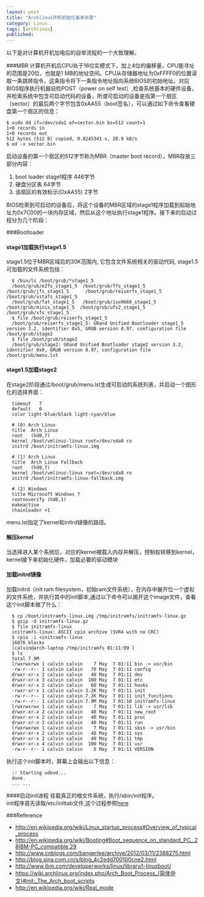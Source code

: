 ```yaml
---
layout: post
title: "Archlinux开机初始化基本步骤"
category: Linux
tags: [archlinux]
published: 
---
```


以下是对计算机开机加电后的自举流程的一个大致理解。

###MBR
计算机开机后CPU处于16位实模式下，加上4位的偏移量，CPU能寻址的范围是20位，也就是1 MB的地址空间。CPU从存储器地址为0xFFFF0的位置读取一条跳转指令，这条指令将下一条指令地址指向系统BIOS的初始地址。对后BIOS程序执行机器自检POST（power on self test）,检查系统基本的硬件设备，并检索系统中包含可启动代码的设备，所谓可启动的设备是指第一个扇区（sector）的最后两个字节包含0xAA55（boot签名），可以通过如下命令查看硬盘第一个扇区的信息：

    $ sudo dd if=/dev/sda1 of=sector.bin bs=512 count=1
    1+0 records in
    1+0 records out
    512 bytes (512 B) copied, 0.0245341 s, 20.9 kB/s
    $ od -x sector.bin

启动设备的第一个扇区的512字节称为MBR（master boot record），MBR存放三部分内容：

1. boot loader stage1程序     446字节 　　
1. 硬盘分区表                        64字节 　　
1. 该扇区的有效标示(OxAA55)              2字节

BIOS检索到可启动的设备后，将这个设备的MBR区域的stage1程序加载到起始地址为0x7C00的一块内存区域，然后从这个地址执行stage1程序。接下来的启动过程分为几个阶段：

###Bootloader
#### stage1加载执行stage1.5 
  stage1.5位于MBR区域后的30K范围内, 它包含文件系统相关的驱动代码, stage1.5可加载的文件系统包括：

      $ /bin/ls /boot/grub/*stage1_5
      /boot/grub/e2fs_stage1_5  /boot/grub/ffs_stage1_5      /boot/grub/jfs_stage1_5	  /boot/grub/reiserfs_stage1_5	/boot/grub/vstafs_stage1_5
      /boot/grub/fat_stage1_5   /boot/grub/iso9660_stage1_5  /boot/grub/minix_stage1_5  /boot/grub/ufs2_stage1_5	/boot/grub/xfs_stage1_5
      $ file /boot/grub/reiserfs_stage1_5
      /boot/grub/reiserfs_stage1_5: GRand Unified Bootloader stage1_5 version 3.2, identifier 0x5, GRUB version 0.97, configuration file /boot/grub/stage2
      $ file /boot/grub/stage2
      /boot/grub/stage2: GRand Unified Bootloader stage2 version 3.2, identifier 0x0, GRUB version 0.97, configuration file /boot/grub/menu.lst

#### stage1.5加载stage2

  在stage2阶段通过/boot/grub/menu.lst生成可启动的系统列表，并启动一个图形化的选择界面：

      timeout   7
      default   0
      color light-blue/black light-cyan/blue

      # (0) Arch Linux
      title  Arch Linux
      root   (hd0,7)
      kernel /boot/vmlinuz-linux root=/dev/sda8 ro
      initrd /boot/initramfs-linux.img

      # (1) Arch Linux
      title  Arch Linux Fallback
      root   (hd0,7)
      kernel /boot/vmlinuz-linux root=/dev/sda8 ro
      initrd /boot/initramfs-linux-fallback.img

      # (2) Windows
      title Microsoft Windows 7
      rootnoverify (hd0,1)
      makeactive
      chainloader +1

menu.lst指定了kernel和initrd镜像的路径。

#### 解压kernel
当选择进入某个系统后，对应的kernel被载入内存并解压，控制权转移到kernel，kernel接下来初始化硬件，加载必要的驱动模块

#### 加载initrd镜像
加载initrd（init ram filesystem，初始ram文件系统），在内存中展开位一个虚拟的文件系统，并执行其中的init脚本,通过以下命令可以揭开这个image文件，查看这个init脚本做了什么：

      $ cp /boot/initramfs-linux.img /tmp/initramfs/initramfs-linux.gz
      $ gzip -d initramfs-linux.gz 
      $ file initramfs-linux 
      initramfs-linux: ASCII cpio archive (SVR4 with no CRC)
      $ cpio -i <initramfs-linux 
      16076 blocks
      [calvin@arch-laptop /tmp/initramfs 01:11:09 ]
      $ ls
      total 7.9M
      lrwxrwxrwx 1 calvin calvin    7 May  7 01:11 bin -> usr/bin
      -rw-r--r-- 1 calvin calvin   70 May  7 01:11 config
      drwxr-xr-x 2 calvin calvin   40 May  7 01:11 dev
      drwxr-xr-x 3 calvin calvin  100 May  7 01:11 etc
      drwxr-xr-x 2 calvin calvin   60 May  7 01:11 hooks
      -rwxr-xr-x 1 calvin calvin 3.2K May  7 01:11 init
      -rw-r--r-- 1 calvin calvin 7.2K May  7 01:11 init_functions
      -rw-r--r-- 1 calvin calvin 7.9M May  7 01:10 initramfs-linux
      lrwxrwxrwx 1 calvin calvin    7 May  7 01:11 lib -> usr/lib
      drwxr-xr-x 2 calvin calvin   40 May  7 01:11 new_root
      drwxr-xr-x 2 calvin calvin   40 May  7 01:11 proc
      drwxr-xr-x 2 calvin calvin   40 May  7 01:11 run
      lrwxrwxrwx 1 calvin calvin    7 May  7 01:11 sbin -> usr/bin
      drwxr-xr-x 2 calvin calvin   40 May  7 01:11 sys
      drwxr-xr-x 2 calvin calvin   40 May  7 01:11 tmp
      drwxr-xr-x 4 calvin calvin  100 May  7 01:11 usr
      -rw-r--r-- 1 calvin calvin    5 May  7 01:11 VERSION
执行这个init脚本时，屏幕上会输出以下信息：

      :: Starting udevd...
      done.
      ... ... 

####启动init进程
挂载真正的根文件系统，执行/sbin/init程序。  
init程序首先读取/etc/inittab文件,这个过程参照[here](https://wiki.archlinux.org/index.php/Arch_Boot_Process_%28%E7%AE%80%E4%BD%93%E4%B8%AD%E6%96%87%29#init:_The_Arch_boot_scripts)

###Reference
* <http://en.wikipedia.org/wiki/Linux_startup_process#Overview_of_typical_process>
* <http://en.wikipedia.org/wiki/Booting#Boot_sequence_on_standard_PC_.28IBM-PC_compatible.29>
* <http://www.cnblogs.com/bangerlee/archive/2012/03/11/2388275.html>
* <http://blog.sina.com.cn/s/blog_4c2edd700100cne2.html>
* <http://www.ibm.com/developerworks/linux/library/l-linuxboot/>
* <https://wiki.archlinux.org/index.php/Arch_Boot_Process_(简体中文)#init:_The_Arch_boot_scripts>
* <http://en.wikipedia.org/wiki/Real_mode>
